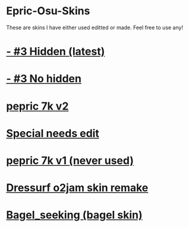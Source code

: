 # Epric-Osu-Skins
These are skins I have either used editted or made. Feel free to use any!
# [- #3 Hidden (latest)](https://drive.google.com/file/d/1GQdSBmHTtXf229K1ub2pU-v_tFwX0C4i/view?usp=sharing) 
# [- #3 No hidden](https://drive.google.com/file/d/1E-lOXyq_HJY6Rne9NFeFKI2ZcucB1CXw/view?usp=sharing) 
# [pepric 7k v2](https://drive.google.com/file/d/1m3tvNGnHYwDk-h4eqLEypbhLsgiIDycz/view?usp=drive_link)
# [Special needs edit](https://drive.google.com/file/d/1grmnvJvZ9aY91c8Jb314Hw43ucGr05dk/view?usp=drive_link) 
 # [pepric 7k v1 (never used)](https://drive.google.com/file/d/16yTmiea5XZTcx_KrW_4x24T8q1KJNV4a/view?usp=sharing) 
 # [Dressurf o2jam skin remake](https://drive.google.com/file/d/1Nwy33PF031zbs9TTU8gZv2aPW5uL_w20/view?usp=sharing) 
 # [Bagel_seeking (bagel skin)](https://drive.google.com/file/d/1_v7lisCMO0iJ8LfzXSvhjFSVXKSwrZ7b/view?usp=sharing) 
